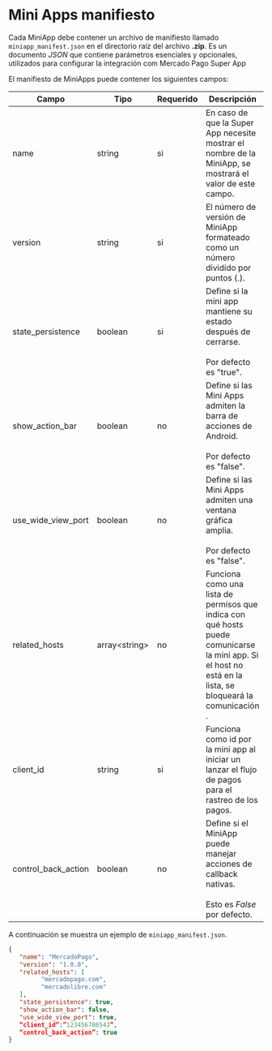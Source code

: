 # Mini Apps manifiesto

Cada MiniApp debe contener un archivo de manifiesto llamado `miniapp_manifest.json` en el directorio raíz del archivo **.zip**. Es un documento _JSON_ que contiene parámetros esenciales y opcionales, utilizados para configurar la integración com Mercado Pago Super App

El manifiesto de MiniApps puede contener los siguientes campos:

| Campo | Tipo | Requerido | Descripción |
| --- | --- | --- | --- |
| name | string | si | En caso de que la Super App necesite mostrar el nombre de la MiniApp, se mostrará el valor de este campo. | 
| version | string | si | El número de versión de MiniApp formateado como un número dividido por puntos (.). |
| state_persistence | boolean | si | Define si la mini app mantiene su estado después de cerrarse. <br><br> Por defecto es "true". | 
| show_action_bar | boolean | no | Define si las Mini Apps admiten la barra de acciones de Android. <br><br> Por defecto es "false". | 
| use_wide_view_port | boolean | no |Define si las Mini Apps admiten una ventana gráfica amplia. <br><br> Por defecto es "false".| 
| related_hosts | array&lt;string&gt;  | no | Funciona como una lista de permisos que indica con qué hosts puede comunicarse la mini app. Si el host no está en la lista, se bloqueará la comunicación . | 
| client_id | string | si | Funciona como id por la mini app al iniciar un lanzar el flujo de pagos para el rastreo de los pagos. | 
| control_back_action | boolean | no | Define si el MiniApp puede manejar acciones de callback nativas. <br><br> Esto es *False* por defecto.| 

A continuación se muestra un ejemplo de `miniapp_manifest.json`.

```json
{
   "name": "MercadoPago",
   "version": "1.0.0",
   "related_hosts": [
  	     "mercadopago.com",
	     "mercadolibre.com"
   ],
   "state_persistence": true,
   "show_action_bar": false,
   "use_wide_view_port": true,
   “client_id”:”123456786543”,
   “control_back_action”: true
}
```